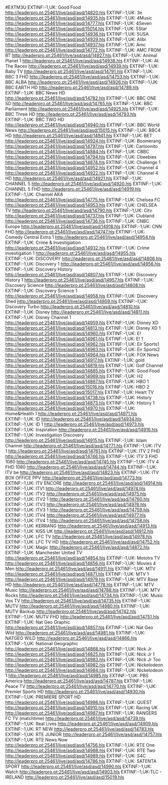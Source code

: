 #EXTM3U
EXTINF:-1,UK:  Good Food
http://leaderpro.pt:25461/live/asd/asd/14820.hls
EXTINF:-1,UK: 3e
http://leaderpro.pt:25461/live/asd/asd/14935.hls
EXTINF:-1,UK: 4Music
http://leaderpro.pt:25461/live/asd/asd/14777.hls
EXTINF:-1,UK: 4Seven
http://leaderpro.pt:25461/live/asd/asd/15014.hls
EXTINF:-1,UK: 5Star
http://leaderpro.pt:25461/live/asd/asd/14936.hls
EXTINF:-1,UK: 5USA
http://leaderpro.pt:25461/live/asd/asd/14929.hls
EXTINF:-1,UK: Alibi
http://leaderpro.pt:25461/live/asd/asd/14937.hls
EXTINF:-1,UK: Amc
http://leaderpro.pt:25461/live/asd/asd/14772.hls
EXTINF:-1,UK: AMC FROM BT
http://leaderpro.pt:25461/live/asd/asd/14927.hls
EXTINF:-1,UK: Animal Planet   1
http://leaderpro.pt:25461/live/asd/asd/14938.hls
EXTINF:-1,UK: At The Races
http://leaderpro.pt:25461/live/asd/asd/14939.hls
EXTINF:-1,UK: Baby TV
http://leaderpro.pt:25461/live/asd/asd/14791.hls
EXTINF:-1,UK: BBC 3 FHD
http://leaderpro.pt:25461/live/asd/asd/14753.hls
EXTINF:-1,UK: BBC ALBA
http://leaderpro.pt:25461/live/asd/asd/14926.hls
EXTINF:-1,UK: BBC EARTH HD
http://leaderpro.pt:25461/live/asd/asd/14789.hls
EXTINF:-1,UK: BBC News HD
http://leaderpro.pt:25461/live/asd/asd/14782.hls
EXTINF:-1,UK: BBC ONE SD
http://leaderpro.pt:25461/live/asd/asd/14765.hls
EXTINF:-1,UK: BBC Parliament
http://leaderpro.pt:25461/live/asd/asd/14925.hls
EXTINF:-1,UK: BBC Three HD
http://leaderpro.pt:25461/live/asd/asd/14793.hls
EXTINF:-1,UK: BBC TWO HD
http://leaderpro.pt:25461/live/asd/asd/14940.hls
EXTINF:-1,UK: BBC World News
http://leaderpro.pt:25461/live/asd/asd/15015.hls
EXTINF:-1,UK: BBC4 HD
http://leaderpro.pt:25461/live/asd/asd/14941.hls
EXTINF:-1,UK: BET
http://leaderpro.pt:25461/live/asd/asd/14924.hls
EXTINF:-1,UK: Boomerang
http://leaderpro.pt:25461/live/asd/asd/14797.hls
EXTINF:-1,UK: Cartoonito
http://leaderpro.pt:25461/live/asd/asd/14884.hls
EXTINF:-1,UK: CBBC
http://leaderpro.pt:25461/live/asd/asd/14794.hls
EXTINF:-1,UK: Cbeebies
http://leaderpro.pt:25461/live/asd/asd/14874.hls
EXTINF:-1,UK: Challenge   1
http://leaderpro.pt:25461/live/asd/asd/14952.hls
EXTINF:-1,UK: Channel 4
http://leaderpro.pt:25461/live/asd/asd/14922.hls
EXTINF:-1,UK: Channel 4 HD
http://leaderpro.pt:25461/live/asd/asd/14921.hls
EXTINF:-1,UK: CHANNEL 5
http://leaderpro.pt:25461/live/asd/asd/14920.hls
EXTINF:-1,UK: CHANNEL 5 FHD
http://leaderpro.pt:25461/live/asd/asd/14919.hls
EXTINF:-1,UK: Channel AKA
http://leaderpro.pt:25461/live/asd/asd/14775.hls
EXTINF:-1,UK: Chelsea FC
http://leaderpro.pt:25461/live/asd/asd/14953.hls
EXTINF:-1,UK: CHELSEA TV
http://leaderpro.pt:25461/live/asd/asd/14790.hls
EXTINF:-1,UK: Citv
http://leaderpro.pt:25461/live/asd/asd/14737.hls
EXTINF:-1,UK: Clubland
http://leaderpro.pt:25461/live/asd/asd/14736.hls
EXTINF:-1,UK: CNBC Europe
http://leaderpro.pt:25461/live/asd/asd/14918.hls
EXTINF:-1,UK: CNN FHD
http://leaderpro.pt:25461/live/asd/asd/14747.hls
EXTINF:-1,UK: Comedy Central Extra   1
http://leaderpro.pt:25461/live/asd/asd/14954.hls
EXTINF:-1,UK: Crime & Investigiation
http://leaderpro.pt:25461/live/asd/asd/14932.hls
EXTINF:-1,UK: Crime investigation  1
http://leaderpro.pt:25461/live/asd/asd/14955.hls
EXTINF:-1,UK: DISCOVERY
http://leaderpro.pt:25461/live/asd/asd/14806.hls
EXTINF:-1,UK: Discovery   1
http://leaderpro.pt:25461/live/asd/asd/14956.hls
EXTINF:-1,UK: Discovery History
http://leaderpro.pt:25461/live/asd/asd/14807.hls
EXTINF:-1,UK: Discovery History  1
http://leaderpro.pt:25461/live/asd/asd/14957.hls
EXTINF:-1,UK: Discovery Science
http://leaderpro.pt:25461/live/asd/asd/14808.hls
EXTINF:-1,UK: Discovery Science  1
http://leaderpro.pt:25461/live/asd/asd/14958.hls
EXTINF:-1,UK: Discovery Shed
http://leaderpro.pt:25461/live/asd/asd/14809.hls
EXTINF:-1,UK: Discovery Turbo
http://leaderpro.pt:25461/live/asd/asd/14810.hls
EXTINF:-1,UK: Disney
http://leaderpro.pt:25461/live/asd/asd/14811.hls
EXTINF:-1,UK: Disney Channel   1
http://leaderpro.pt:25461/live/asd/asd/14959.hls
EXTINF:-1,UK: Disney XD
http://leaderpro.pt:25461/live/asd/asd/14813.hls
EXTINF:-1,UK: Disney XD   1
http://leaderpro.pt:25461/live/asd/asd/14960.hls
EXTINF:-1,UK: E!
http://leaderpro.pt:25461/live/asd/asd/14961.hls
EXTINF:-1,UK: E!    1
http://leaderpro.pt:25461/live/asd/asd/14962.hls
EXTINF:-1,UK: Eir Sports1
http://leaderpro.pt:25461/live/asd/asd/14963.hls
EXTINF:-1,UK: Eir Sports2
http://leaderpro.pt:25461/live/asd/asd/14964.hls
EXTINF:-1,UK: FOX News
http://leaderpro.pt:25461/live/asd/asd/14917.hls
EXTINF:-1,UK: gold
http://leaderpro.pt:25461/live/asd/asd/14819.hls
EXTINF:-1,UK: Golf Channel
http://leaderpro.pt:25461/live/asd/asd/14885.hls
EXTINF:-1,UK: Good Food
http://leaderpro.pt:25461/live/asd/asd/14969.hls
EXTINF:-1,UK: H2
http://leaderpro.pt:25461/live/asd/asd/14867.hls
EXTINF:-1,UK: HBO 1
http://leaderpro.pt:25461/live/asd/asd/15016.hls
EXTINF:-1,UK: HBO 2
http://leaderpro.pt:25461/live/asd/asd/15017.hls
EXTINF:-1,UK: Heart TV
http://leaderpro.pt:25461/live/asd/asd/14738.hls
EXTINF:-1,UK: History
http://leaderpro.pt:25461/live/asd/asd/14873.hls
EXTINF:-1,UK: History  1
http://leaderpro.pt:25461/live/asd/asd/14970.hls
EXTINF:-1,UK: Home&Health   1
http://leaderpro.pt:25461/live/asd/asd/14971.hls
EXTINF:-1,UK: ID
http://leaderpro.pt:25461/live/asd/asd/14934.hls
EXTINF:-1,UK: ID   1
http://leaderpro.pt:25461/live/asd/asd/14973.hls
EXTINF:-1,UK: Inspiration
http://leaderpro.pt:25461/live/asd/asd/14916.hls
EXTINF:-1,UK: Investigation Discovery
http://leaderpro.pt:25461/live/asd/asd/14915.hls
EXTINF:-1,UK: Islam Channel
http://leaderpro.pt:25461/live/asd/asd/14771.hls
EXTINF:-1,UK: ITV  1
http://leaderpro.pt:25461/live/asd/asd/14761.hls
EXTINF:-1,UK: ITV 2 FHD
http://leaderpro.pt:25461/live/asd/asd/14746.hls
EXTINF:-1,UK: ITV 3 FHD 1080
http://leaderpro.pt:25461/live/asd/asd/14745.hls
EXTINF:-1,UK: ITV 4 FHD 1080
http://leaderpro.pt:25461/live/asd/asd/14744.hls
EXTINF:-1,UK: ITV be
http://leaderpro.pt:25461/live/asd/asd/14823.hls
EXTINF:-1,UK: ITV BOX OFFICE PPV
http://leaderpro.pt:25461/live/asd/asd/14773.hls
EXTINF:-1,UK: ITV ENCORE
http://leaderpro.pt:25461/live/asd/asd/14914.hls
EXTINF:-1,UK: ITV1
http://leaderpro.pt:25461/live/asd/asd/14974.hls
EXTINF:-1,UK: ITV2
http://leaderpro.pt:25461/live/asd/asd/14975.hls
EXTINF:-1,UK: ITV2  1
http://leaderpro.pt:25461/live/asd/asd/14760.hls
EXTINF:-1,UK: ITV3
http://leaderpro.pt:25461/live/asd/asd/14976.hls
EXTINF:-1,UK: ITV3   1
http://leaderpro.pt:25461/live/asd/asd/14759.hls
EXTINF:-1,UK: ITV4
http://leaderpro.pt:25461/live/asd/asd/14977.hls
EXTINF:-1,UK: ITV4  1
http://leaderpro.pt:25461/live/asd/asd/14758.hls
EXTINF:-1,UK: KERRANG
http://leaderpro.pt:25461/live/asd/asd/14913.hls
EXTINF:-1,UK: KISS UK
http://leaderpro.pt:25461/live/asd/asd/14912.hls
EXTINF:-1,UK: LFC TV
http://leaderpro.pt:25461/live/asd/asd/14978.hls
EXTINF:-1,UK: LFC TV HD
http://leaderpro.pt:25461/live/asd/asd/14752.hls
EXTINF:-1,UK: Magic
http://leaderpro.pt:25461/live/asd/asd/14872.hls
EXTINF:-1,UK: Manchester United TV
http://leaderpro.pt:25461/live/asd/asd/14854.hls
EXTINF:-1,UK: Mototrs TV
http://leaderpro.pt:25461/live/asd/asd/14856.hls
EXTINF:-1,UK: Movies 4 Men
http://leaderpro.pt:25461/live/asd/asd/14911.hls
EXTINF:-1,UK: MTV
http://leaderpro.pt:25461/live/asd/asd/14871.hls
EXTINF:-1,UK: MTV   1
http://leaderpro.pt:25461/live/asd/asd/14979.hls
EXTINF:-1,UK: MTV Base HD
http://leaderpro.pt:25461/live/asd/asd/14778.hls
EXTINF:-1,UK: MTV Music
http://leaderpro.pt:25461/live/asd/asd/14788.hls
EXTINF:-1,UK: MTV Rocks
http://leaderpro.pt:25461/live/asd/asd/14734.hls
EXTINF:-1,UK: Music Vox TV
http://leaderpro.pt:25461/live/asd/asd/14735.hls
EXTINF:-1,UK: MUTV
http://leaderpro.pt:25461/live/asd/asd/14980.hls
EXTINF:-1,UK: MUTV Backup
http://leaderpro.pt:25461/live/asd/asd/14742.hls
EXTINF:-1,UK: MUTV FHD
http://leaderpro.pt:25461/live/asd/asd/14751.hls
EXTINF:-1,UK: Nat Geo Graphic
http://leaderpro.pt:25461/live/asd/asd/14857.hls
EXTINF:-1,UK: Nat Geo Wild
http://leaderpro.pt:25461/live/asd/asd/14981.hls
EXTINF:-1,UK: NATGEO WILD
http://leaderpro.pt:25461/live/asd/asd/14866.hls
EXTINF:-1,UK: National Geographic
http://leaderpro.pt:25461/live/asd/asd/14868.hls
EXTINF:-1,UK: Nick Jr
http://leaderpro.pt:25461/live/asd/asd/14825.hls
EXTINF:-1,UK: Nick Jr  1
http://leaderpro.pt:25461/live/asd/asd/14983.hls
EXTINF:-1,UK: Nick Jr Too
http://leaderpro.pt:25461/live/asd/asd/14982.hls
EXTINF:-1,UK: Nickelodeon
http://leaderpro.pt:25461/live/asd/asd/14984.hls
EXTINF:-1,UK: Nickelodeon   1
http://leaderpro.pt:25461/live/asd/asd/14985.hls
EXTINF:-1,UK: PBS America
http://leaderpro.pt:25461/live/asd/asd/14787.hls
EXTINF:-1,UK: Peace TV
http://leaderpro.pt:25461/live/asd/asd/14770.hls
EXTINF:-1,UK: Premier Sports HD
http://leaderpro.pt:25461/live/asd/asd/14930.hls
EXTINF:-1,UK: PREMIERE SPORT HD
http://leaderpro.pt:25461/live/asd/asd/14986.hls
EXTINF:-1,UK: QUEST
http://leaderpro.pt:25461/live/asd/asd/14910.hls
EXTINF:-1,UK: Racing UK
http://leaderpro.pt:25461/live/asd/asd/14987.hls
EXTINF:-1,UK: RANGERS FC TV (matchtime)
http://leaderpro.pt:25461/live/asd/asd/14739.hls
EXTINF:-1,UK: Real Lives
http://leaderpro.pt:25461/live/asd/asd/14909.hls
EXTINF:-1,UK: RT NEW
http://leaderpro.pt:25461/live/asd/asd/14783.hls
EXTINF:-1,UK: RTE JUNIOR
http://leaderpro.pt:25461/live/asd/asd/14757.hls
EXTINF:-1,UK: RTE News Now
http://leaderpro.pt:25461/live/asd/asd/14756.hls
EXTINF:-1,UK: RTE One
http://leaderpro.pt:25461/live/asd/asd/14988.hls
EXTINF:-1,UK: RTE Two
http://leaderpro.pt:25461/live/asd/asd/14989.hls
EXTINF:-1,UK: S4C
http://leaderpro.pt:25461/live/asd/asd/14786.hls
EXTINF:-1,UK: SATENTA SPORT
http://leaderpro.pt:25461/live/asd/asd/14990.hls
EXTINF:-1,UK: Watch
http://leaderpro.pt:25461/live/asd/asd/14903.hls
EXTINF:-1,UK:TLC - IRELAND
http://leaderpro.pt:25461/live/asd/asd/15019.hls
